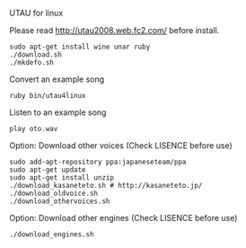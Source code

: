 UTAU for linux

Please read http://utau2008.web.fc2.com/ before install.

    sudo apt-get install wine unar ruby
    ./download.sh
    ./mkdefo.sh

Convert an example song

    ruby bin/utau4linux

Listen to an example song

    play oto.wav

Option: Download other voices (Check LISENCE before use)

    sudo add-apt-repository ppa:japaneseteam/ppa
    sudo apt-get update
    sudo apt-get install unzip
    ./download_kasaneteto.sh # http://kasaneteto.jp/
    ./download_oldvoice.sh
    ./download_othervoices.sh

Option: Download other engines (Check LISENCE before use)

    ./download_engines.sh
